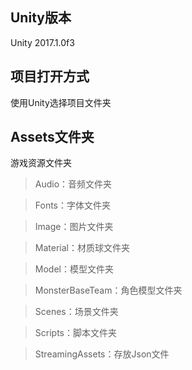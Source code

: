 Unity版本
----------
Unity 2017.1.0f3 

项目打开方式
----------
使用Unity选择项目文件夹

Assets文件夹
---------
游戏资源文件夹

>Audio：音频文件夹

>Fonts：字体文件夹

>Image：图片文件夹

>Material：材质球文件夹

>Model：模型文件夹

>MonsterBaseTeam：角色模型文件夹

>Scenes：场景文件夹

>Scripts：脚本文件夹

>StreamingAssets：存放Json文件
